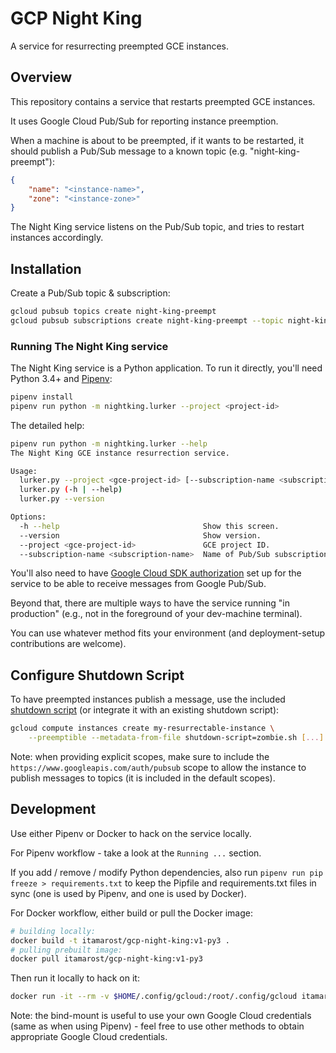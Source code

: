 # GCP Night King

A service for resurrecting preempted GCE instances.


## Overview

This repository contains a service that restarts preempted GCE instances.

It uses Google Cloud Pub/Sub for reporting instance preemption.

When a machine is about to be preempted, if it wants to be restarted,
it should publish a Pub/Sub message to a known topic (e.g. "night-king-preempt"):

```json
{
    "name": "<instance-name>",
    "zone": "<instance-zone>"
}
```

The Night King service listens on the Pub/Sub topic, and tries to restart instances accordingly.


## Installation

Create a Pub/Sub topic & subscription:

```sh
gcloud pubsub topics create night-king-preempt
gcloud pubsub subscriptions create night-king-preempt --topic night-king-preempt
```

### Running The Night King service

The Night King service is a Python application.
To run it directly, you'll need Python 3.4+ and [Pipenv](https://docs.pipenv.org/):

```sh
pipenv install
pipenv run python -m nightking.lurker --project <project-id>
```

The detailed help:

```sh
pipenv run python -m nightking.lurker --help
The Night King GCE instance resurrection service.

Usage:
  lurker.py --project <gce-project-id> [--subscription-name <subscription-name>]
  lurker.py (-h | --help)
  lurker.py --version

Options:
  -h --help                                Show this screen.
  --version                                Show version.
  --project <gce-project-id>               GCE project ID.
  --subscription-name <subscription-name>  Name of Pub/Sub subscription name to listen to [default: night-king-preempt].
```

You'll also need to have [Google Cloud SDK authorization](https://cloud.google.com/sdk/docs/) set up for the service to be able to receive messages from Google Pub/Sub.

Beyond that, there are multiple ways to have the service running "in production" (e.g., not in the foreground of your dev-machine terminal).

You can use whatever method fits your environment (and deployment-setup contributions are welcome).

## Configure Shutdown Script

To have preempted instances publish a message, use the included [shutdown script](https://cloud.google.com/compute/docs/shutdownscript) (or integrate it with an existing shutdown script):

```sh
gcloud compute instances create my-resurrectable-instance \
    --preemptible --metadata-from-file shutdown-script=zombie.sh [...]
```

Note: when providing explicit scopes, make sure to include the `https://www.googleapis.com/auth/pubsub` scope to allow the instance to publish messages to topics (it is included in the default scopes).


## Development

Use either Pipenv or Docker to hack on the service locally.

For Pipenv workflow - take a look at the `Running ...` section.

If you add / remove / modify Python dependencies, also run `pipenv run pip freeze > requirements.txt` to keep the Pipfile and requirements.txt files in sync (one is used by Pipenv, and one is used by Docker).

For Docker workflow, either build or pull the Docker image:

```sh
# building locally:
docker build -t itamarost/gcp-night-king:v1-py3 .
# pulling prebuilt image:
docker pull itamarost/gcp-night-king:v1-py3
```

Then run it locally to hack on it:

```sh
docker run -it --rm -v $HOME/.config/gcloud:/root/.config/gcloud itamarost/gcp-night-king:v1-py3 --project <project-id>
```

Note: the bind-mount is useful to use your own Google Cloud credentials (same as when using Pipenv) - feel free to use other methods to obtain appropriate Google Cloud credentials.
